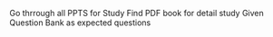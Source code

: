 Go thrrough all PPTS for Study 
Find PDF book for detail study
Given Question Bank as expected questions
